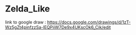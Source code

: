 # Zelda_Like


link to google draw : https://docs.google.com/drawings/d/1zT-Wz5gZt4pinfzzSa-lEQPiiW7De9x4UKscOk6_Cik/edit
